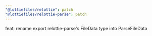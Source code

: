 ```yaml
---
"@lottiefiles/relottie": patch
"@lottiefiles/relottie-parse": patch
---
```


feat: rename export relottie-parse's FileData type into ParseFileData
